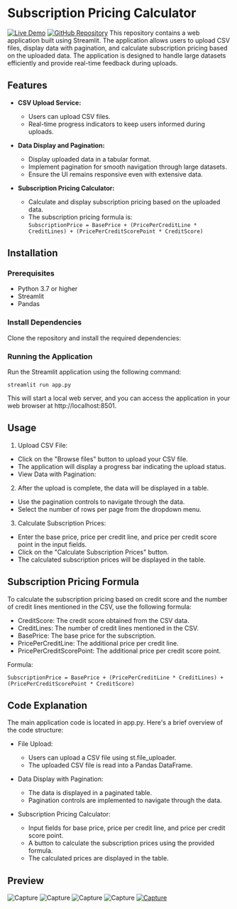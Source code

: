 # Subscription Pricing Calculator
[![Live Demo](https://supersix-projec-p9mb6ja6hasyaz9gfhhmfp.streamlit.app/)](https://supersix-projec-p9mb6ja6hasyaz9gfhhmfp.streamlit.app/)
[![GitHub Repository](https://github.com/Harshita781/Supersix-project/)](https://github.com/Harshita781/Supersix-project/)
This repository contains a web application built using Streamlit. The application allows users to upload CSV files, display data with pagination, and calculate subscription pricing based on the uploaded data. The application is designed to handle large datasets efficiently and provide real-time feedback during uploads.

## Features

- **CSV Upload Service:**
  - Users can upload CSV files.
  - Real-time progress indicators to keep users informed during uploads.
  
- **Data Display and Pagination:**
  - Display uploaded data in a tabular format.
  - Implement pagination for smooth navigation through large datasets.
  - Ensure the UI remains responsive even with extensive data.
  
- **Subscription Pricing Calculator:**
  - Calculate and display subscription pricing based on the uploaded data.
  - The subscription pricing formula is:  
    `SubscriptionPrice = BasePrice + (PricePerCreditLine * CreditLines) + (PricePerCreditScorePoint * CreditScore)`

## Installation

### Prerequisites

- Python 3.7 or higher
- Streamlit
- Pandas

### Install Dependencies

Clone the repository and install the required dependencies:

### Running the Application

Run the Streamlit application using the following command:
```shell
streamlit run app.py
```
This will start a local web server, and you can access the application in your web browser at http://localhost:8501.

## Usage
1. Upload CSV File:

- Click on the "Browse files" button to upload your CSV file.
- The application will display a progress bar indicating the upload status.
- View Data with Pagination:

2. After the upload is complete, the data will be displayed in a table.
   
- Use the pagination controls to navigate through the data.
- Select the number of rows per page from the dropdown menu.
  
3. Calculate Subscription Prices:

- Enter the base price, price per credit line, and price per credit score point in the input fields.
- Click on the "Calculate Subscription Prices" button.
- The calculated subscription prices will be displayed in the table.
  
## Subscription Pricing Formula
To calculate the subscription pricing based on credit score and the number of credit lines mentioned in the CSV, use the following formula:

- CreditScore: The credit score obtained from the CSV data.
- CreditLines: The number of credit lines mentioned in the CSV.
- BasePrice: The base price for the subscription.
- PricePerCreditLine: The additional price per credit line.
- PricePerCreditScorePoint: The additional price per credit score point.
  
Formula:
 ```shell
SubscriptionPrice = BasePrice + (PricePerCreditLine * CreditLines) + (PricePerCreditScorePoint * CreditScore)
```
## Code Explanation
The main application code is located in app.py. Here's a brief overview of the code structure:

- File Upload:
  - Users can upload a CSV file using st.file_uploader.
  - The uploaded CSV file is read into a Pandas DataFrame.
    
- Data Display with Pagination:
  - The data is displayed in a paginated table.
  - Pagination controls are implemented to navigate through the data.
    
- Subscription Pricing Calculator:
  - Input fields for base price, price per credit line, and price per credit score point.
  - A button to calculate the subscription prices using the provided formula.
  - The calculated prices are displayed in the table.
## Preview
![Capture](https://github.com/Harshita781/Supersix-project/blob/main/images/01.png)
![Capture](https://github.com/Harshita781/Supersix-project/blob/main/images/02.png)
![Capture](https://github.com/Harshita781/Supersix-project/blob/main/images/03.png)
![Capture](https://github.com/Harshita781/Supersix-project/blob/main/images/04.png)
[![Capture](https://github.com/Harshita781/Supersix-project/blob/main/images/.png)](https://github.com/Harshita781/Supersix-project/blob/main/images/project%20video.mp4)
